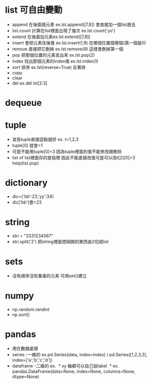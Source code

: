 # list 可自由變動
* append 在後面插元素 ex.lst.append([7,8]) 會直接加一個list進去
* list.count 計算在list裡面出現了幾次 ex.lst.count('yo')
* extend 在後面加元素ex.lst.extend([7,8]) 
* insert 會把元素往後推 ex.lst.insert(1,9) 在哪個位置插哪個(第一個是0)
* remove 直接把它刪掉 ex.lst.remove(9) 這樣會刪掉第一個
* pop 把那個位置的元素丟出來 ex.lst.pop(2)
* index 找出那個元素的index值 ex.lst.index(1)
* sort 排序 ex.lst(reverse=True) 反著排
* copy
* clear 
* del ex.del lst[2:3]
# dequeue
# tuple
* 宣告tuple直接逗點就好 ex. t=1,2,3
* tuple[0] 就會=1
* 可是不能用tuple[0]=3 因為tuple裡面的值不能修改跟刪除
* list of list裡面存的是指標 因此不能直接改值可是可以改t[2][0]=3
help(list.pop)

# dictionary
* dic={'bb':23,'yy':34}
* dic['bb']會=23
# string 
* stri = "3331234567"
* stri.split('2') 把string裡面想隔開的東西由2切成list
# sets
* 沒有順序沒有重複的元素 可用set()建立


# numpy
* np.random.randint
* np.sort() 

# pandas
* 用在數據處理
* series -一維的 ex.pd.Series(data, index=index) / pd.Series([1,2,3,3], index=['a','b','c','d'])
* dataframe -二維的 ex.
  * xy 軸都可以自己設label
  * ex. pandas.DataFrame(data=None, index=None, columns=None, dtype=None)
